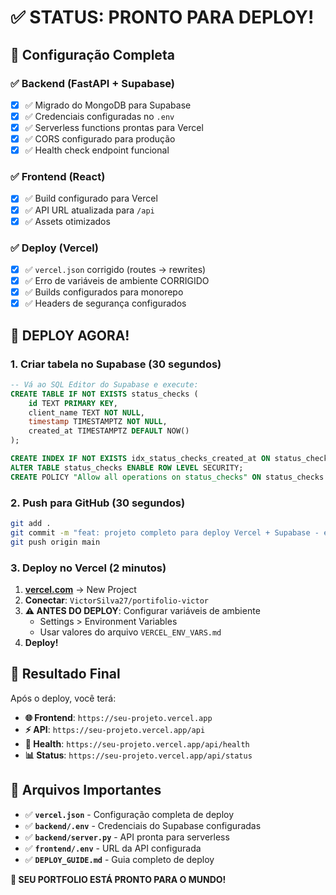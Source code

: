 # ✅ STATUS: PRONTO PARA DEPLOY!

## 🎯 Configuração Completa

### ✅ **Backend (FastAPI + Supabase)**
- [x] ✅ Migrado do MongoDB para Supabase
- [x] ✅ Credenciais configuradas no `.env`
- [x] ✅ Serverless functions prontas para Vercel
- [x] ✅ CORS configurado para produção
- [x] ✅ Health check endpoint funcional

### ✅ **Frontend (React)**
- [x] ✅ Build configurado para Vercel
- [x] ✅ API URL atualizada para `/api`
- [x] ✅ Assets otimizados

### ✅ **Deploy (Vercel)**
- [x] ✅ `vercel.json` corrigido (routes → rewrites)
- [x] ✅ Erro de variáveis de ambiente CORRIGIDO
- [x] ✅ Builds configurados para monorepo
- [x] ✅ Headers de segurança configurados

## 🚀 DEPLOY AGORA!

### 1. Criar tabela no Supabase (30 segundos)
```sql
-- Vá ao SQL Editor do Supabase e execute:
CREATE TABLE IF NOT EXISTS status_checks (
    id TEXT PRIMARY KEY,
    client_name TEXT NOT NULL,
    timestamp TIMESTAMPTZ NOT NULL,
    created_at TIMESTAMPTZ DEFAULT NOW()
);

CREATE INDEX IF NOT EXISTS idx_status_checks_created_at ON status_checks(created_at);
ALTER TABLE status_checks ENABLE ROW LEVEL SECURITY;
CREATE POLICY "Allow all operations on status_checks" ON status_checks FOR ALL USING (true);
```

### 2. Push para GitHub (30 segundos)
```bash
git add .
git commit -m "feat: projeto completo para deploy Vercel + Supabase - env vars corrigidas"
git push origin main
```

### 3. Deploy no Vercel (2 minutos)
1. **[vercel.com](https://vercel.com)** → New Project
2. **Conectar**: `VictorSilva27/portifolio-victor`
3. **⚠️ ANTES DO DEPLOY**: Configurar variáveis de ambiente
   - Settings > Environment Variables
   - Usar valores do arquivo `VERCEL_ENV_VARS.md`
4. **Deploy!**

## 🎉 Resultado Final

Após o deploy, você terá:

- **🌐 Frontend**: `https://seu-projeto.vercel.app`
- **⚡ API**: `https://seu-projeto.vercel.app/api`
- **🏥 Health**: `https://seu-projeto.vercel.app/api/health`
- **📊 Status**: `https://seu-projeto.vercel.app/api/status`

## 🔧 Arquivos Importantes

- ✅ **`vercel.json`** - Configuração completa de deploy
- ✅ **`backend/.env`** - Credenciais do Supabase configuradas
- ✅ **`backend/server.py`** - API pronta para serverless
- ✅ **`frontend/.env`** - URL da API configurada
- ✅ **`DEPLOY_GUIDE.md`** - Guia completo de deploy

**🚀 SEU PORTFOLIO ESTÁ PRONTO PARA O MUNDO!**

